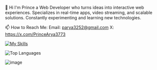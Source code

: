 
👋 Hi I'm Prince a Web Developer who turns ideas
into interactive web experiences.
Specializes in real-time apps, video
streaming, and scalable solutions.
Constantly experimenting and
learning new technologies.


📫 How to Reach Me:
Email: parya3252@gmail.com
X: https://x.com/PrinceArya3773

[![My Skills](https://skillicons.dev/icons?i=html,css,js,react,nodejs,mongodb)](https://skillicons.dev)
 
![Top Languages](https://github-readme-stats.vercel.app/api/top-langs/?username=parthodas23&layout=compact&theme=dark)

![image](https://github.com/user-attachments/assets/2c824f79-c11d-4bc6-a3d9-60a0e20f2c69)
